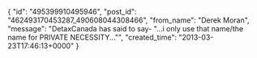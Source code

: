  {
   "id": "495399910495946",
   "post_id": "462493170453287_490608044308466",
   "from_name": "Derek Moran",
   "message": "DetaxCanada has said to say- \"...i only use that name/the name for PRIVATE NECESSITY...\"",
   "created_time": "2013-03-23T17:46:13+0000"
 }
